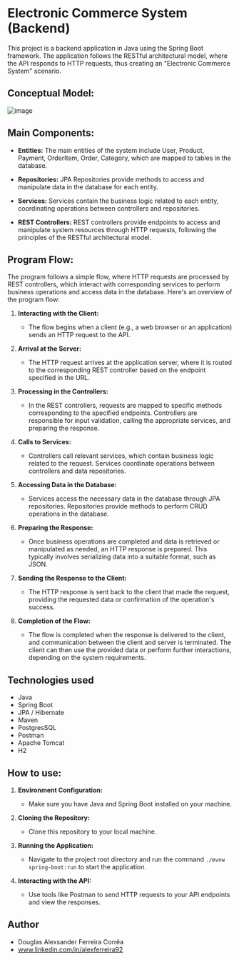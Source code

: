 # Electronic Commerce System (Backend)

This project is a backend application in Java using the Spring Boot framework. The application follows the RESTful architectural model, where the API responds to HTTP requests, thus creating an "Electronic Commerce System" scenario.

## Conceptual Model:

![image](https://github.com/AlexFerreira10/Web-services-com-Spring-Boot-e-JPA-Hibernate-/assets/143446470/74ae3e5c-6dbe-4b20-8c11-4cc3fa624a05)

## Main Components:

- **Entities:** The main entities of the system include User, Product, Payment, OrderItem, Order, Category, which are mapped to tables in the database.

- **Repositories:** JPA Repositories provide methods to access and manipulate data in the database for each entity.

- **Services:** Services contain the business logic related to each entity, coordinating operations between controllers and repositories.
  
- **REST Controllers:** REST controllers provide endpoints to access and manipulate system resources through HTTP requests, following the principles of the RESTful architectural model.

## Program Flow:

The program follows a simple flow, where HTTP requests are processed by REST controllers, which interact with corresponding services to perform business operations and access data in the database. Here's an overview of the program flow:

1. **Interacting with the Client:**
   - The flow begins when a client (e.g., a web browser or an application) sends an HTTP request to the API.

2. **Arrival at the Server:**
   - The HTTP request arrives at the application server, where it is routed to the corresponding REST controller based on the endpoint specified in the URL.

3. **Processing in the Controllers:**
   - In the REST controllers, requests are mapped to specific methods corresponding to the specified endpoints. Controllers are responsible for input validation, calling the appropriate services, and preparing the response.

4. **Calls to Services:**
   - Controllers call relevant services, which contain business logic related to the request. Services coordinate operations between controllers and data repositories.

5. **Accessing Data in the Database:**
   - Services access the necessary data in the database through JPA repositories. Repositories provide methods to perform CRUD operations in the database.

6. **Preparing the Response:**
   - Once business operations are completed and data is retrieved or manipulated as needed, an HTTP response is prepared. This typically involves serializing data into a suitable format, such as JSON.

7. **Sending the Response to the Client:**
   - The HTTP response is sent back to the client that made the request, providing the requested data or confirmation of the operation's success.

8. **Completion of the Flow:**
   - The flow is completed when the response is delivered to the client, and communication between the client and server is terminated. The client can then use the provided data or perform further interactions, depending on the system requirements.

## Technologies used

- Java
- Spring Boot
- JPA / Hibernate
- Maven
- PostgresSQL
- Postman
- Apache Tomcat
- H2

## How to use:

1. **Environment Configuration:**
   - Make sure you have Java and Spring Boot installed on your machine.

2. **Cloning the Repository:**
   - Clone this repository to your local machine.

3. **Running the Application:**
   - Navigate to the project root directory and run the command `./mvnw spring-boot:run` to start the application.

4. **Interacting with the API:**
   - Use tools like Postman to send HTTP requests to your API endpoints and view the responses.

## Author

- Douglas Alexsander Ferreira Corrêa
- www.linkedin.com/in/alexferreira92
